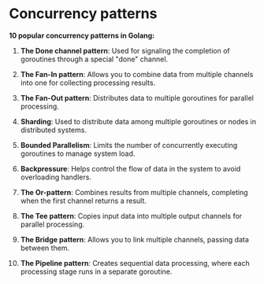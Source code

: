 # Concurrency patterns

**10 popular concurrency patterns in Golang:**

1. **The Done channel pattern**: Used for signaling the completion of goroutines through a special "done" channel.

2. **The Fan-In pattern**: Allows you to combine data from multiple channels into one for collecting processing results.

3. **The Fan-Out pattern**: Distributes data to multiple goroutines for parallel processing.

4. **Sharding**: Used to distribute data among multiple goroutines or nodes in distributed systems.

5. **Bounded Parallelism**: Limits the number of concurrently executing goroutines to manage system load.

6. **Backpressure**: Helps control the flow of data in the system to avoid overloading handlers.

7. **The Or-pattern**: Combines results from multiple channels, completing when the first channel returns a result.

8. **The Tee pattern**: Copies input data into multiple output channels for parallel processing.

9. **The Bridge pattern**: Allows you to link multiple channels, passing data between them.

10. **The Pipeline pattern**: Creates sequential data processing, where each processing stage runs in a separate goroutine.